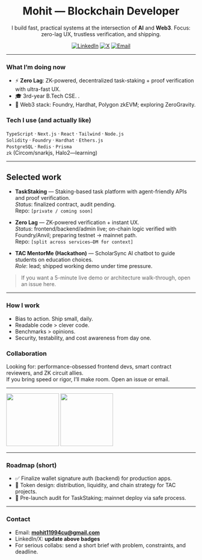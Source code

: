 <h1 align="center">Mohit — Blockchain Developer</h1>

<p align="center">
  I build fast, practical systems at the intersection of <b>AI</b> and <b>Web3</b>.
  Focus: zero-lag UX, trustless verification, and shipping.
</p>

<p align="center">
  <!-- Badges: replace links with your actual handles -->
  <a href="[https://www.linkedin.com/in/TODO](https://www.linkedin.com/in/mohit-mohit64/)"><img alt="LinkedIn" src="https://img.shields.io/badge/LinkedIn-0077B5.svg?logo=linkedin&logoColor=white"></a>
  <a href="[https://x.com/TODO](https://x.com/iammohit64)"><img alt="X" src="https://img.shields.io/badge/Follow-000000.svg?logo=x&logoColor=white"></a>
  <a href="mailto:mohit11994cu@gmail.com"><img alt="Email" src="https://img.shields.io/badge/Email-005FF9.svg?logo=gmail&logoColor=white"></a>
</p>

---

### What I’m doing now
- ⚡ **Zero Lag**: ZK-powered, decentralized task-staking + proof verification with ultra-fast UX.
- 🎓 3rd-year B.Tech CSE. .
- 🧪 Web3 stack: Foundry, Hardhat, Polygon zkEVM; exploring ZeroGravity.

### Tech I use (and actually like)
<!-- Add/remove as needed -->
`TypeScript` · `Next.js` · `React` · `Tailwind` · `Node.js`  
`Solidity` · `Foundry` · `Hardhat` · `Ethers.js`  
`PostgreSQL` · `Redis` · `Prisma`    
`zk` (Circom/snarkjs, Halo2—learning)

---

## Selected work
- **TaskStaking** — Staking-based task platform with agent-friendly APIs and proof verification.  
  *Status*: finalized contract, audit pending.  
  Repo: `[private / coming soon]`

- **Zero Lag** — ZK-powered verification + instant UX.  
  *Status*: frontend/backend/admin live; on-chain logic verified with Foundry/Anvil; preparing testnet → mainnet path.  
  Repo: `[split across services—DM for context]`

- **TAC MentorMe (Hackathon)** — ScholarSync AI chatbot to guide students on education choices.  
  *Role*: lead; shipped working demo under time pressure.

> If you want a 5-minute live demo or architecture walk-through, open an issue here.

---

### How I work
- Bias to action. Ship small, daily.
- Readable code > clever code.
- Benchmarks > opinions.
- Security, testability, and cost awareness from day one.

### Collaboration
Looking for: performance-obsessed frontend devs, smart contract reviewers, and ZK circuit allies.  
If you bring speed or rigor, I’ll make room. Open an issue or email.

---

<p align="left">
  <img src="https://github-readme-stats.vercel.app/api?username=iammohit64&show_icons=true&hide_title=true" height="140" />
  <img src="https://github-readme-stats.vercel.app/api/top-langs/?username=iammohit64&layout=compact" height="140" />
</p>

---

### Roadmap (short)
- ✅ Finalize wallet signature auth (backend) for production apps.
- 🧭 Token design: distribution, liquidity, and chain strategy for TAC projects.
- 🔐 Pre-launch audit for TaskStaking; mainnet deploy via safe process.

---

### Contact
- Email: **mohit11994cu@gmail.com**
- LinkedIn/X: **update above badges**
- For serious collabs: send a short brief with problem, constraints, and deadline.

